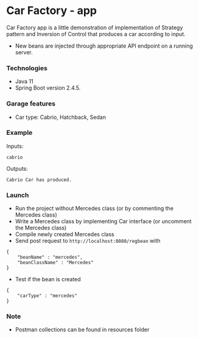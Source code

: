 # Car Factory - app
Car Factory app is a little demonstration of implementation of Strategy pattern and Inversion of Control that produces a car according to input.
* New beans are injected through appropriate API endpoint on a running server. 
### Technologies

* Java 11
* Spring Boot version 2.4.5.

### Garage features

* Car type: Cabrio, Hatchback, Sedan 

### Example
Inputs:

~~~
cabrio
~~~

Outputs:
~~~
Cabrio Car has produced.
~~~
### Launch
* Run the project without Mercedes class (or by commenting the Mercedes class)
* Write a Mercedes class by implementing Car interface (or uncomment the Mercedes class)
* Compile newly created Mercedes class
* Send post request to `http://localhost:8080/regbean` with
~~~
{
    "beanName" : "mercedes",
    "beanClassName" : "Mercedes"
}
~~~
* Test if the bean is created
~~~
{
    "carType" : "mercedes"
}
~~~
### Note
* Postman collections can be found in resources folder
